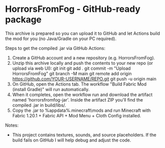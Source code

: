 HorrorsFromFog - GitHub-ready package
====================================

This archive is prepared so you can upload it to GitHub and let Actions build the mod for you (no Java/Gradle on your PC required).

Steps to get the compiled .jar via GitHub Actions:
1. Create a GitHub account and a new repository (e.g. HorrorsFromFog).
2. Unzip this archive locally and push the contents to your new repo (or upload via web UI):
   git init
   git add .
   git commit -m "Upload HorrorsFromFog"
   git branch -M main
   git remote add origin https://github.com/YOUR-USERNAME/REPO.git
   git push -u origin main
3. On GitHub, open the Actions tab. The workflow "Build Fabric Mod (install Gradle)" will run automatically.
4. When it completes, open the workflow run and download the artifact named 'horrorsfromfog-jar'. Inside the artifact ZIP you'll find the compiled .jar in build/libs/.
5. Copy the .jar to %appdata%\.minecraft\mods and run Minecraft with Fabric 1.20.1 + Fabric API + Mod Menu + Cloth Config installed.

Notes:
- This project contains textures, sounds, and source placeholders. If the build fails on GitHub I will help debug and adjust the code.
